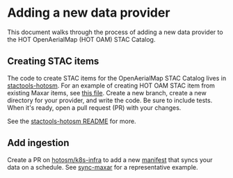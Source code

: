 # Adding a new data provider

This document walks through the process of adding a new data provider to the HOT
OpenAerialMap (HOT OAM) STAC Catalog.

## Creating STAC items

The code to create STAC items for the OpenAerialMap STAC Catalog lives in
[stactools-hotosm](https://github.com/hotosm/stactools-hotosm/). For an example
of creating HOT OAM STAC item from existing Maxar items, see [this
file](https://github.com/hotosm/stactools-hotosm/blob/main/src/stactools/hotosm/maxar/stac.py).
Create a new branch, create a new directory for your provider, and write the
code. Be sure to include tests. When it's ready, open a pull request (PR) with
your changes.

See the [stactools-hotosm
README](https://github.com/hotosm/stactools-hotosm/blob/main/README.md) for
more.

## Add ingestion

Create a PR on [hotosm/k8s-infra](https://github.com/hotosm/k8s-infra/pulls) to add a new [manifest](https://github.com/hotosm/k8s-infra/tree/main/kubernetes/manifests) that syncs your data on a schedule.
See [sync-maxar](https://github.com/hotosm/k8s-infra/blob/main/kubernetes/manifests/sync-maxar.yaml) for a representative example.
